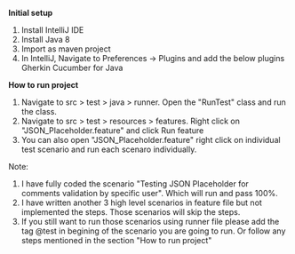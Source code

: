 **Initial setup**

1. Install IntelliJ IDE
2. Install Java 8
3. Import as maven project
4. In IntelliJ, Navigate to Preferences -> Plugins  and add the below plugins
	Gherkin
	Cucumber for Java

   
**How to run project**  

1. Navigate to src > test > java > runner. Open the "RunTest" class and run the class.
2. Navigate to src > test > resources > features. Right click on "JSON_Placeholder.feature" and click Run feature
3. You can also open "JSON_Placeholder.feature" right click on individual test scenario and run each scenaro individually.

Note: 
1. I have fully coded the scenario "Testing JSON Placeholder for comments validation by specific user". Which will run and pass 100%.
2. I have written another 3 high level scenarios in feature file but not implemented the steps. Those scenarios will skip the steps.
3. If you still want to run those scenarios using runner file please add the tag @test in begining of the scenario you are going to run. Or follow any steps mentioned in the section "How to run project"
   


